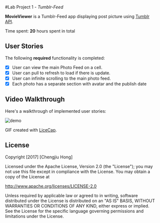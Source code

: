#Lab Project 1 - *Tumblr-Feed*

**MovieViewer** is a Tumblr-Feed app displaying post picture using [Tumblr API](https://api.tumblr.com/v2/blog/#?api_key=Q6vHoaVm5L1u2ZAW1fqv3Jw48gFzYVg9P0vH0VHl3GVy6quoGV.).

Time spent: **20** hours spent in total

## User Stories

The following **required** functionality is completed:

- [x] User can view the main Photo Feed on a cell.
- [x] User can pull to refresh to load if there is update.
- [x] User can infinite scrolling to the main photo feed.
- [x] Each photo has a separate section with avatar and the publish date 

## Video Walkthrough 

Here's a walkthrough of implemented user stories:

![demo](https://cloud.githubusercontent.com/assets/15274466/23575604/4fa7997e-0044-11e7-93fa-3bd31309c751.gif)

GIF created with [LiceCap](http://www.cockos.com/licecap/).

## License

Copyright [2017] [Chengjiu Hong]

Licensed under the Apache License, Version 2.0 (the "License");
you may not use this file except in compliance with the License.
You may obtain a copy of the License at

http://www.apache.org/licenses/LICENSE-2.0

Unless required by applicable law or agreed to in writing, software
distributed under the License is distributed on an "AS IS" BASIS,
WITHOUT WARRANTIES OR CONDITIONS OF ANY KIND, either express or implied.
See the License for the specific language governing permissions and
limitations under the License.
